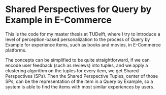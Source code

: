 <H1> Shared Perspectives for Query by Example in E-Commerce </H1>

This is the code for my master thesis at TUDelft, where I try to introduce a level of perception-based 
personalization to the process of Query by Example for experience items, such as books and movies, in E-Commerce platforms.

The concepts can be simplified to be quite straightforward, if we can encode user feedback (such as reviews) into tuples, 
and we apply a clustering algorithm on the tuples for every item, we get Shared Perspectives (SPs).
Then the Shared Perspective Tuples, center of those SPs, can be the representation of the item in a Query by Example, 
so a system is able to find the items with most similar experiences by users.
